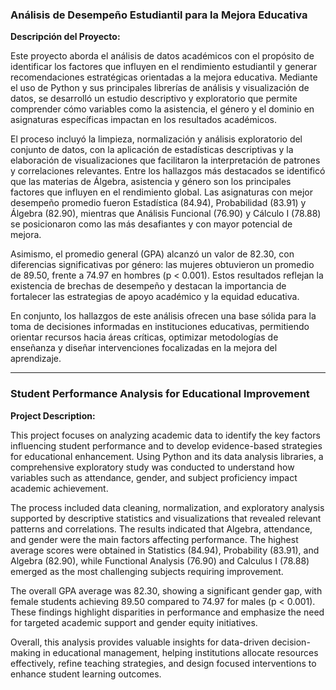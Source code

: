 ### **Análisis de Desempeño Estudiantil para la Mejora Educativa**

**Descripción del Proyecto:**

Este proyecto aborda el análisis de datos académicos con el propósito de identificar los factores que influyen en el rendimiento estudiantil y generar recomendaciones estratégicas orientadas a la mejora educativa. Mediante el uso de Python y sus principales librerías de análisis y visualización de datos, se desarrolló un estudio descriptivo y exploratorio que permite comprender cómo variables como la asistencia, el género y el dominio en asignaturas específicas impactan en los resultados académicos.

El proceso incluyó la limpieza, normalización y análisis exploratorio del conjunto de datos, con la aplicación de estadísticas descriptivas y la elaboración de visualizaciones que facilitaron la interpretación de patrones y correlaciones relevantes. Entre los hallazgos más destacados se identificó que las materias de Álgebra, asistencia y género son los principales factores que influyen en el rendimiento global. Las asignaturas con mejor desempeño promedio fueron Estadística (84.94), Probabilidad (83.91) y Álgebra (82.90), mientras que Análisis Funcional (76.90) y Cálculo I (78.88) se posicionaron como las más desafiantes y con mayor potencial de mejora.

Asimismo, el promedio general (GPA) alcanzó un valor de 82.30, con diferencias significativas por género: las mujeres obtuvieron un promedio de 89.50, frente a 74.97 en hombres (p < 0.001). Estos resultados reflejan la existencia de brechas de desempeño y destacan la importancia de fortalecer las estrategias de apoyo académico y la equidad educativa.

En conjunto, los hallazgos de este análisis ofrecen una base sólida para la toma de decisiones informadas en instituciones educativas, permitiendo orientar recursos hacia áreas críticas, optimizar metodologías de enseñanza y diseñar intervenciones focalizadas en la mejora del aprendizaje.

---

### **Student Performance Analysis for Educational Improvement**

**Project Description:**

This project focuses on analyzing academic data to identify the key factors influencing student performance and to develop evidence-based strategies for educational enhancement. Using Python and its data analysis libraries, a comprehensive exploratory study was conducted to understand how variables such as attendance, gender, and subject proficiency impact academic achievement.

The process included data cleaning, normalization, and exploratory analysis supported by descriptive statistics and visualizations that revealed relevant patterns and correlations. The results indicated that Algebra, attendance, and gender were the main factors affecting performance. The highest average scores were obtained in Statistics (84.94), Probability (83.91), and Algebra (82.90), while Functional Analysis (76.90) and Calculus I (78.88) emerged as the most challenging subjects requiring improvement.

The overall GPA average was 82.30, showing a significant gender gap, with female students achieving 89.50 compared to 74.97 for males (p < 0.001). These findings highlight disparities in performance and emphasize the need for targeted academic support and gender equity initiatives.

Overall, this analysis provides valuable insights for data-driven decision-making in educational management, helping institutions allocate resources effectively, refine teaching strategies, and design focused interventions to enhance student learning outcomes.
